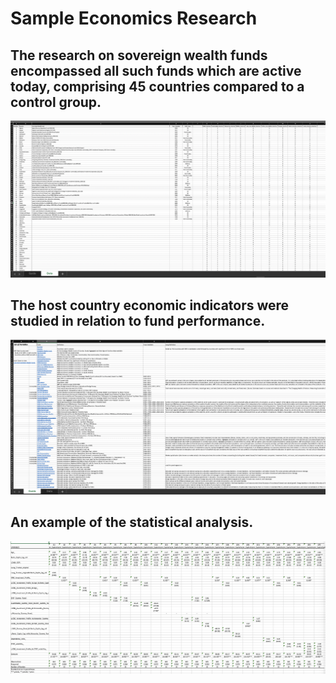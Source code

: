# Sample Economics Research

## The research on sovereign wealth funds encompassed all such funds which are active today, comprising 45 countries compared to a control group.
![alt text](https://github.com/hpzk/Sample-Economics-Research/blob/main/img/data_screenshot_1.png)

## The host country economic indicators were studied in relation to fund performance.
![alt text](https://github.com/hpzk/Sample-Economics-Research/blob/main/img/guide_sheet.png)

## An example of the statistical analysis.
![alt text](https://github.com/hpzk/Sample-Economics-Research/blob/main/img/excel_regression_table.png)

